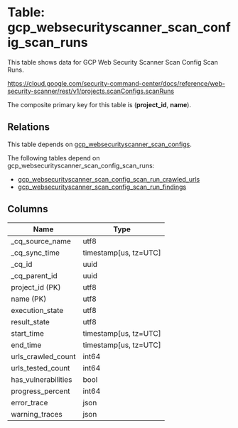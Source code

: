 # Table: gcp_websecurityscanner_scan_config_scan_runs

This table shows data for GCP Web Security Scanner Scan Config Scan Runs.

https://cloud.google.com/security-command-center/docs/reference/web-security-scanner/rest/v1/projects.scanConfigs.scanRuns

The composite primary key for this table is (**project_id**, **name**).

## Relations

This table depends on [gcp_websecurityscanner_scan_configs](gcp_websecurityscanner_scan_configs).

The following tables depend on gcp_websecurityscanner_scan_config_scan_runs:
  - [gcp_websecurityscanner_scan_config_scan_run_crawled_urls](gcp_websecurityscanner_scan_config_scan_run_crawled_urls)
  - [gcp_websecurityscanner_scan_config_scan_run_findings](gcp_websecurityscanner_scan_config_scan_run_findings)

## Columns

| Name          | Type          |
| ------------- | ------------- |
|_cq_source_name|utf8|
|_cq_sync_time|timestamp[us, tz=UTC]|
|_cq_id|uuid|
|_cq_parent_id|uuid|
|project_id (PK)|utf8|
|name (PK)|utf8|
|execution_state|utf8|
|result_state|utf8|
|start_time|timestamp[us, tz=UTC]|
|end_time|timestamp[us, tz=UTC]|
|urls_crawled_count|int64|
|urls_tested_count|int64|
|has_vulnerabilities|bool|
|progress_percent|int64|
|error_trace|json|
|warning_traces|json|